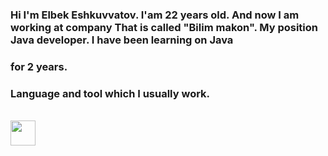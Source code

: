 ### Hi I'm Elbek Eshkuvvatov. I'am 22 years old. And now I am working at company That is called "Bilim makon". My position Java developer. I have been learning on Java
### for 2 years. 

### Language and tool which I usually work.
<br />
<code><img src="![image](https://user-images.githubusercontent.com/82053116/175780389-d16b0b92-3a22-47d8-bd42-550ff7930c50.png)" width="40px"></code> 
